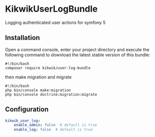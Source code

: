 KikwikUserLogBundle
======================

Logging authenticated user actions for symfony 5


Installation
------------

Open a command console, enter your project directory and execute the
following command to download the latest stable version of this bundle:

```console
#!/bin/bash
composer require kikwik/user-log-bundle
```

then make migration and migrate

```console
#!/bin/bash
php bin/console make:migration
php bin/console doctrine:migration:migrate
```

Configuration
-------------

```yaml
kikwik_user_log:
    enable_admin: false  # default is true
    enable_log: false  # default is true
```